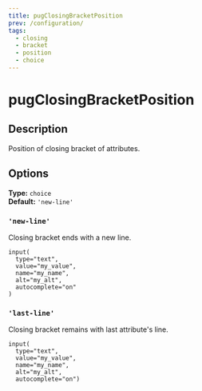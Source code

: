 ```yaml
---
title: pugClosingBracketPosition
prev: /configuration/
tags:
  - closing
  - bracket
  - position
  - choice
---
```


# pugClosingBracketPosition

## Description

Position of closing bracket of attributes.

## Options

**Type:** `choice`  
**Default:** `'new-line'`

### `'new-line'`

Closing bracket ends with a new line.

```pug
input(
  type="text",
  value="my_value",
  name="my_name",
  alt="my_alt",
  autocomplete="on"
)
```

### `'last-line'`

Closing bracket remains with last attribute's line.

```pug
input(
  type="text",
  value="my_value",
  name="my_name",
  alt="my_alt",
  autocomplete="on")
```
